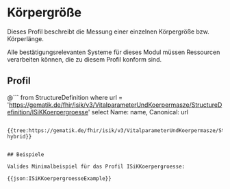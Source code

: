 # Körpergröße

Dieses Profil beschreibt die Messung einer einzelnen Körpergröße bzw. Körperlänge. 

Alle bestätigungsrelevanten Systeme für dieses Modul müssen Ressourcen verarbeiten können, die zu diesem Profil konform sind.

## Profil

@```
from StructureDefinition where url = 'https://gematik.de/fhir/isik/v3/VitalparameterUndKoerpermasze/StructureDefinition/ISiKKoerpergroesse' select Name: name, Canonical: url
```

{{tree:https://gematik.de/fhir/isik/v3/VitalparameterUndKoerpermasze/StructureDefinition/ISiKKoerpergroesse, hybrid}}


## Beispiele

Valides Minimalbeispiel für das Profil ISiKKoerpergroesse:

{{json:ISiKKoerpergroesseExample}}